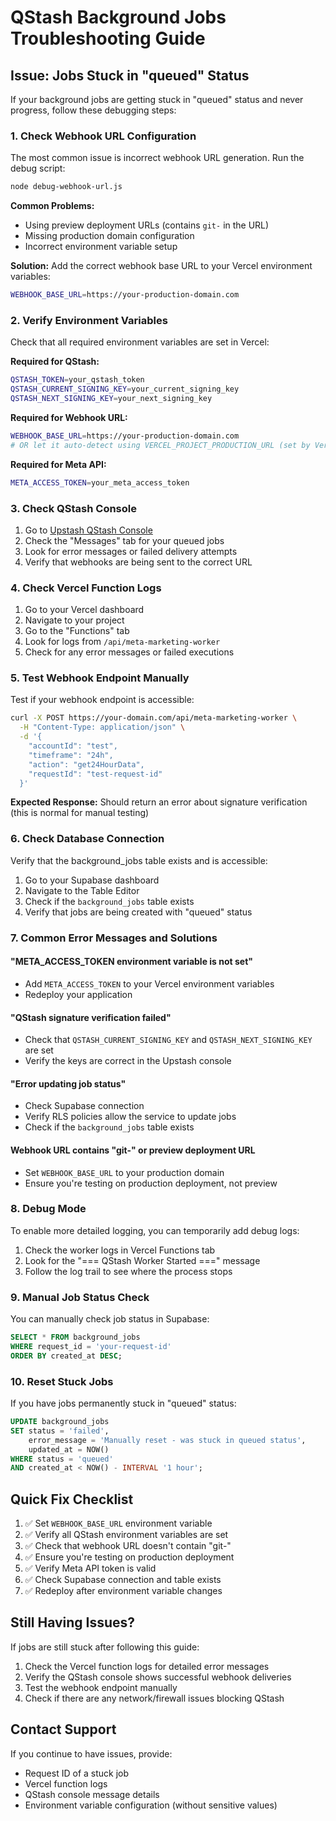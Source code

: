 # QStash Background Jobs Troubleshooting Guide

## Issue: Jobs Stuck in "queued" Status

If your background jobs are getting stuck in "queued" status and never progress, follow these debugging steps:

### 1. Check Webhook URL Configuration

The most common issue is incorrect webhook URL generation. Run the debug script:

```bash
node debug-webhook-url.js
```

**Common Problems:**

- Using preview deployment URLs (contains `git-` in the URL)
- Missing production domain configuration
- Incorrect environment variable setup

**Solution:**
Add the correct webhook base URL to your Vercel environment variables:

```bash
WEBHOOK_BASE_URL=https://your-production-domain.com
```

### 2. Verify Environment Variables

Check that all required environment variables are set in Vercel:

**Required for QStash:**

```bash
QSTASH_TOKEN=your_qstash_token
QSTASH_CURRENT_SIGNING_KEY=your_current_signing_key
QSTASH_NEXT_SIGNING_KEY=your_next_signing_key
```

**Required for Webhook URL:**

```bash
WEBHOOK_BASE_URL=https://your-production-domain.com
# OR let it auto-detect using VERCEL_PROJECT_PRODUCTION_URL (set by Vercel)
```

**Required for Meta API:**

```bash
META_ACCESS_TOKEN=your_meta_access_token
```

### 3. Check QStash Console

1. Go to [Upstash QStash Console](https://console.upstash.com/qstash)
2. Check the "Messages" tab for your queued jobs
3. Look for error messages or failed delivery attempts
4. Verify that webhooks are being sent to the correct URL

### 4. Check Vercel Function Logs

1. Go to your Vercel dashboard
2. Navigate to your project
3. Go to the "Functions" tab
4. Look for logs from `/api/meta-marketing-worker`
5. Check for any error messages or failed executions

### 5. Test Webhook Endpoint Manually

Test if your webhook endpoint is accessible:

```bash
curl -X POST https://your-domain.com/api/meta-marketing-worker \
  -H "Content-Type: application/json" \
  -d '{
    "accountId": "test",
    "timeframe": "24h",
    "action": "get24HourData",
    "requestId": "test-request-id"
  }'
```

**Expected Response:** Should return an error about signature verification (this is normal for manual testing)

### 6. Check Database Connection

Verify that the background_jobs table exists and is accessible:

1. Go to your Supabase dashboard
2. Navigate to the Table Editor
3. Check if the `background_jobs` table exists
4. Verify that jobs are being created with "queued" status

### 7. Common Error Messages and Solutions

#### "META_ACCESS_TOKEN environment variable is not set"

- Add `META_ACCESS_TOKEN` to your Vercel environment variables
- Redeploy your application

#### "QStash signature verification failed"

- Check that `QSTASH_CURRENT_SIGNING_KEY` and `QSTASH_NEXT_SIGNING_KEY` are set
- Verify the keys are correct in the Upstash console

#### "Error updating job status"

- Check Supabase connection
- Verify RLS policies allow the service to update jobs
- Check if the `background_jobs` table exists

#### Webhook URL contains "git-" or preview deployment URL

- Set `WEBHOOK_BASE_URL` to your production domain
- Ensure you're testing on production deployment, not preview

### 8. Debug Mode

To enable more detailed logging, you can temporarily add debug logs:

1. Check the worker logs in Vercel Functions tab
2. Look for the "=== QStash Worker Started ===" message
3. Follow the log trail to see where the process stops

### 9. Manual Job Status Check

You can manually check job status in Supabase:

```sql
SELECT * FROM background_jobs
WHERE request_id = 'your-request-id'
ORDER BY created_at DESC;
```

### 10. Reset Stuck Jobs

If you have jobs permanently stuck in "queued" status:

```sql
UPDATE background_jobs
SET status = 'failed',
    error_message = 'Manually reset - was stuck in queued status',
    updated_at = NOW()
WHERE status = 'queued'
AND created_at < NOW() - INTERVAL '1 hour';
```

## Quick Fix Checklist

1. ✅ Set `WEBHOOK_BASE_URL` environment variable
2. ✅ Verify all QStash environment variables are set
3. ✅ Check that webhook URL doesn't contain "git-"
4. ✅ Ensure you're testing on production deployment
5. ✅ Verify Meta API token is valid
6. ✅ Check Supabase connection and table exists
7. ✅ Redeploy after environment variable changes

## Still Having Issues?

If jobs are still stuck after following this guide:

1. Check the Vercel function logs for detailed error messages
2. Verify the QStash console shows successful webhook deliveries
3. Test the webhook endpoint manually
4. Check if there are any network/firewall issues blocking QStash

## Contact Support

If you continue to have issues, provide:

- Request ID of a stuck job
- Vercel function logs
- QStash console message details
- Environment variable configuration (without sensitive values)
